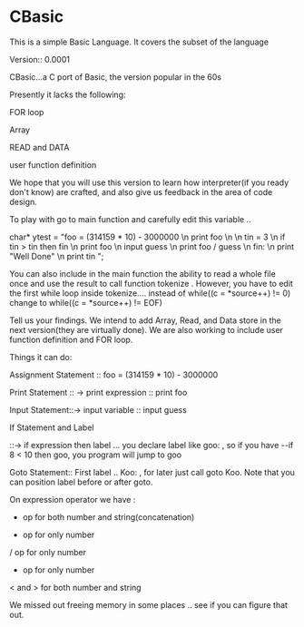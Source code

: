 # CBasic
This is a simple Basic Language. It covers the subset of the language 

Version:: 0.0001

CBasic...a C port of Basic, the version popular in the 60s

Presently it lacks the following:

   FOR loop
   
   Array
 
   READ and DATA
   
   user function definition

We hope that you will use this version to learn how interpreter(if you ready don't know) are crafted, and also give us feedback in the area of code design. 

 To play with  go to main function and carefully edit this variable ..  
 
char* ytest  = "foo = (314159 * 10) - 3000000 \n print foo \n  \n tin = 3 \n if tin > tin then fin    \n  print foo  \n input guess \n print foo / guess  \n fin: \n  print \"Well Done\" \n print tin  ";

 You can also include in the main function the ability to read a whole file once and use the result to call function tokenize . 
 However, you have to edit the first while loop inside tokenize.... instead of while((c = *source++) != 0) change to while((c = *source++) != EOF)

Tell us your findings. We intend to add Array, Read, and Data store in the next version(they are virtually done). We are also working to include user function definition and FOR loop.

Things it can do:

Assignment Statement  :: foo = (314159 * 10) - 3000000
 
Print Statement :: -> print expression  :: print foo

Input Statement::-> input variable  :: input guess

If Statement and Label 

::-> if  expression then label ... you declare label like goo: , so if you have  --if 8 < 10 then goo, you program will jump to goo

Goto Statement:: First label .. Koo: , for later just call goto Koo. Note that you can position label before or after goto.

On expression operator we have :

  + op for both number and string(concatenation) 
   
  -  op for only number
  
 /  op for only number

 * op for only number

< and >  for both number and string


We missed out freeing memory in some places .. see if you can figure that out.

